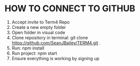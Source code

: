 # HOW TO CONNECT TO GITHUB

1.	Accept invite to Term4 Repo
2.	Create a new empty folder
3.	Open folder in visual code
4.	Clone repository in terminal: git clone https://github.com/SeanJBailey/TERM4.git .
5.	Run: npm install
6.	Run project: npm start
7.	Ensure everything is working by signing up
